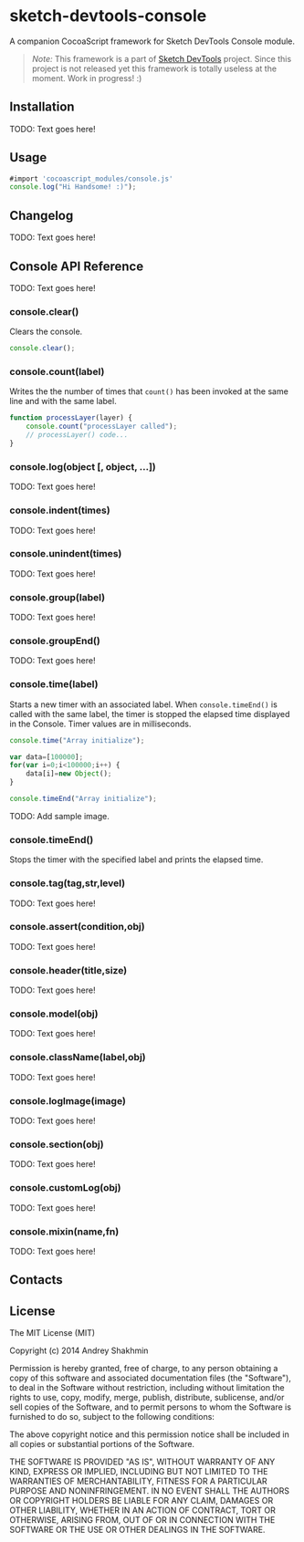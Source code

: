 sketch-devtools-console
=======================

A companion CocoaScript framework for Sketch DevTools Console module.

> *Note:* This framework is a part of [Sketch DevTools]() project. Since this project is not released yet this framework is totally useless at the moment. Work in progress! :)

## Installation

TODO: Text goes here!

## Usage

```JavaScript
#import 'cocoascript_modules/console.js'
console.log("Hi Handsome! :)");
```

## Changelog

TODO: Text goes here!

## Console API Reference

TODO: Text goes here!

### console.clear()

Clears the console.

```JavaScript
console.clear();
```

### console.count(label)

Writes the the number of times that `count()` has been invoked at the same line and with the same label.

```JavaScript
function processLayer(layer) {
    console.count("processLayer called");
    // processLayer() code...
}
```

### console.log(object [, object, ...])

TODO: Text goes here!

### console.indent(times)

TODO: Text goes here!

### console.unindent(times)

TODO: Text goes here!

### console.group(label)

TODO: Text goes here!

### console.groupEnd()

TODO: Text goes here!

### console.time(label)

Starts a new timer with an associated label. When `console.timeEnd()` is called with the same label, the timer is stopped the elapsed time displayed in the Console. Timer values are in milliseconds.

```JavaScript
console.time("Array initialize");

var data=[100000];
for(var i=0;i<100000;i++) {
    data[i]=new Object();
}

console.timeEnd("Array initialize");
```

TODO: Add sample image.

### console.timeEnd()

Stops the timer with the specified label and prints the elapsed time.

### console.tag(tag,str,level)

TODO: Text goes here!

### console.assert(condition,obj)

TODO: Text goes here!

### console.header(title,size)

TODO: Text goes here!

### console.model(obj)

TODO: Text goes here!

### console.className(label,obj)

TODO: Text goes here!

### console.logImage(image)

TODO: Text goes here!

### console.section(obj)

TODO: Text goes here!

### console.customLog(obj)

TODO: Text goes here!

### console.mixin(name,fn)

TODO: Text goes here!

## Contacts

## License

The MIT License (MIT)

Copyright (c) 2014 Andrey Shakhmin

Permission is hereby granted, free of charge, to any person obtaining a copy of this software and associated documentation files (the "Software"), to deal in the Software without restriction, including without limitation the rights to use, copy, modify, merge, publish, distribute, sublicense, and/or sell copies of the Software, and to permit persons to whom the Software is furnished to do so, subject to the following conditions:

The above copyright notice and this permission notice shall be included in all copies or substantial portions of the Software.

THE SOFTWARE IS PROVIDED "AS IS", WITHOUT WARRANTY OF ANY KIND, EXPRESS OR IMPLIED, INCLUDING BUT NOT LIMITED TO THE WARRANTIES OF MERCHANTABILITY, FITNESS FOR A PARTICULAR PURPOSE AND NONINFRINGEMENT. IN NO EVENT SHALL THE AUTHORS OR COPYRIGHT HOLDERS BE LIABLE FOR ANY CLAIM, DAMAGES OR OTHER LIABILITY, WHETHER IN AN ACTION OF CONTRACT, TORT OR OTHERWISE, ARISING FROM, OUT OF OR IN CONNECTION WITH THE SOFTWARE OR THE USE OR OTHER DEALINGS IN THE SOFTWARE.
